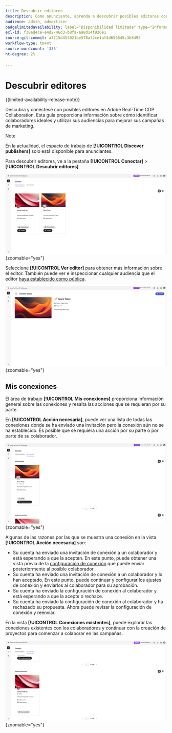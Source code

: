 ```yaml
---
title: Descubrir editores
description: Como anunciante, aprenda a descubrir posibles editores con los que colaborar mediante Adobe Real-Time CDP Collaboration
audience: admin, advertiser
badgelimitedavailability: label="Disponibilidad limitada" type="Informative" url="https://helpx.adobe.com/legal/product-descriptions/real-time-customer-data-platform-collaboration.html newtab=true"
exl-id: f38ed4ce-e4d2-46d3-b8fa-aa8d14f926e1
source-git-commit: a7215d453021be578a32ce1af4d659845c3b8493
workflow-type: tm+mt
source-wordcount: '335'
ht-degree: 2%

---
```


# Descubrir editores

{{limited-availability-release-note}}

Descubra y conéctese con posibles editores en Adobe Real-Time CDP Collaboration. Esta guía proporciona información sobre cómo identificar colaboradores ideales y utilizar sus audiencias para mejorar sus campañas de marketing.

>[!NOTE]
>
>En la actualidad, el espacio de trabajo de **[!UICONTROL Discover publishers]** solo está disponible para anunciantes.

Para descubrir editores, ve a la pestaña **[!UICONTROL Conectar]** > **[!UICONTROL Descubrir editores]**.

![Panel de editores de Discover en el espacio de trabajo de Connect.](/help/assets/connect/discover-publishers/discover-publishers-overview.png){zoomable="yes"}

Seleccione **[!UICONTROL Ver editor]** para obtener más información sobre el editor. También puede ver e inspeccionar cualquier audiencia que el editor [haya establecido como pública](/help/guide/setup/onboard-audiences.md#metadata-visibility).

![Detalles de un editor individual](/help/assets/connect/discover-publishers/view-publisher-profile.png){zoomable="yes"}

## Mis conexiones

El área de trabajo **[!UICONTROL Mis conexiones]** proporciona información general sobre las conexiones y resalta las acciones que se requieran por su parte.

En **[!UICONTROL Acción necesaria]**, puede ver una lista de todas las conexiones donde se ha enviado una invitación pero la conexión aún no se ha establecido. Es posible que se requiera una acción por su parte o por parte de su colaborador.

![Vista requerida para la acción en la pantalla Mis conexiones](/help/assets/connect/discover-publishers/action-required-view.png){zoomable="yes"}

Algunas de las razones por las que se muestra una conexión en la vista **[!UICONTROL Acción necesaria]** son:

* Su cuenta ha enviado una invitación de conexión a un colaborador y está esperando a que la acepten. En este punto, puede obtener una vista previa de la [configuración de conexión](/help/guide/glossary.md#connection-settings) que puede enviar posteriormente al posible colaborador.
* Su cuenta ha enviado una invitación de conexión a un colaborador y lo han aceptado. En este punto, puede continuar y configurar los ajustes de conexión y enviarlos al colaborador para su aprobación.
* Su cuenta ha enviado la configuración de conexión al colaborador y está esperando a que la acepte o rechace.
* Su cuenta ha enviado la configuración de conexión al colaborador y ha rechazado su propuesta. Ahora puede revisar la configuración de conexión y reenviar.

En la vista **[!UICONTROL Conexiones existentes]**, puede explorar las conexiones existentes con los colaboradores y continuar con la creación de proyectos para comenzar a colaborar en las campañas.

![Vista de conexiones existentes en la pantalla Mis conexiones](/help/assets/connect/discover-publishers/existing-connections-view.png){zoomable="yes"}
